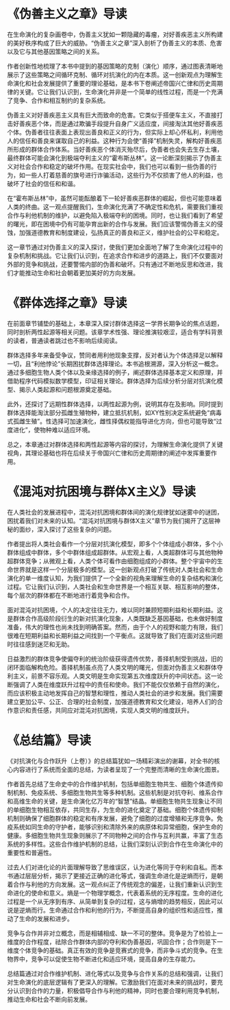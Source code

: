 # 《伪善主义之章》导读
在生命演化的复杂画卷中，伪善主义犹如一颗隐藏的毒瘤，对好善疾恶主义所构建的美好秩序构成了巨大的威胁。“伪善主义之章”深入剖析了伪善主义的本质、危害以及它与其他基因策略之间的关系。

作者创新性地梳理了本书中提到的基因策略的克制（演化）顺序，通过图表清晰地展示了这些策略之间循环克制、循环对抗演化的内在本质。这一创新观点为理解生命演化和社会发展提供了重要的理论基础，是本书下卷阐述帝国兴亡律和历史周期律的关键。它让我们认识到，生命演化并非是一个简单的线性过程，而是一个充满了竞争、合作和相互制约的复杂系统。

伪善主义对好善疾恶主义具有巨大而致命的危害。它类似于搭便车主义，不直接打击好善疾恶个体，而是通过欺骗手段提升自身广义适应度，间接淘汰其他好善疾恶个体。伪善者往往表面上表现出善良和正义的行为，但实际上却心怀私利，利用他人的信任和善良来谋取自己的利益。这种行为会使“善择”机制失灵，解构好善疾恶所形成的群体合作体系。当好善疾恶个体消灭殆尽后，伪善者也会失去生存土壤，最终群体可能会演化到极端夺利主义的“霍布斯丛林”。这一论断深刻揭示了伪善主义对社会合作和稳定的破坏作用。在现实社会中，我们也可以看到一些伪善的行为，如一些人打着慈善的旗号进行诈骗活动，这些行为不仅损害了他人的利益，也破坏了社会的信任和和谐。

在“霍布斯丛林”中，虽然可能酝酿着下一轮好善疾恶群体的崛起，但也可能意味着人类的终曲。这一观点提醒我们，生命演化充满了不确定性和危机，需要我们重视合作与利他机制的维护，以避免陷入极端夺利的困境。同时，也让我们看到了希望的曙光，即在困境中仍有可能孕育出新的合作与发展。我们应该警惕伪善主义的侵蚀，加强道德教育和制度建设，弘扬真正的善良和正义，维护社会的公平和稳定。

这一章节通过对伪善主义的深入探讨，使我们更加全面地了解了生命演化过程中的复杂机制和挑战。它让我们认识到，在追求合作和进步的道路上，我们不仅要面对外部的竞争和挑战，还要警惕内部的伪善和破坏。只有通过不断地反思和改进，我们才能推动生命和社会朝着更加美好的方向发展。

# 《群体选择之章》导读

在前面章节铺垫的基础上，本章深入探讨群体选择这一学界长期争论的焦点话题，同时剖析两性起源等相关问题。该章学术性强、理论推演较艰涩，适合有学科背景的读者，普通读者跳过也不影响后续阅读。

群体选择多年来备受争议，赞同者用利他现象支撑，反对者认为个体选择足以解释一切，且“利他悖论”长期困扰群体选择理论。本书追根溯源，深入分析这一概念。通过多细胞生物人类个体以及亲缘选择的例子，阐述群体选择基本定义和原理，并借助程序代码模拟数学模型，印证相关理论。群体选择为后续分析分层对抗演化模型、揭示人类起源和问题根源奠定基础。

此外，还探讨了远期性群体选择，以两性起源为例，说明其存在及影响。同时提到群体选择能淘汰部分孤雌生殖物种，建立抵抗机制，如XY性别决定系统避免“病毒式孤雌生殖”。性选择可加速演化，雌性择偶权能指导进化方向，但也可能导致“过度进化”，使物种难以适应环境。

总之，本章通过对群体选择和两性起源等内容的探讨，为理解生命演化提供了关键视角，其理论基础也将在后续关于帝国兴亡律和历史周期律的阐述中发挥重要作用。 

# 《混沌对抗困境与群体X主义》导读
在人类社会的发展进程中，混沌对抗困境和群体间的演化规律犹如迷雾中的谜团，困扰着我们对未来的认知。“混沌对抗困境与群体X主义”章节为我们揭开了这层神秘的面纱，深入探讨了这些复杂的问题。

作者提出将人类社会看作一个分层对抗演化模型，即多个个体组成小群体，多个小群体组成中群体，多个中群体组成超群体。从宏观上看，人类超群体可与其他物种超群体竞争；从微观上看，人类个体可看作由细胞组成的小群体。整个宇宙中的生命世界就是这样一个分层极多的模型。这一创新观点打破了传统对人类社会和生命演化的单一维度认知，为我们提供了一个全新的视角来理解生命的复杂结构和演化过程。它让我们认识到，人类社会和生命世界是一个相互关联、相互影响的整体，每个层次的群体都在不断地进行着竞争和合作。

面对混沌对抗困境，个人的决定往往无力，难以同时兼顾短期利益和长期利益。这是群体合作高级阶段衍生的新对抗演化现象，人类既缺乏基因基础，也未做好制度准备，伟大的理性也尚未找到明确答案。然而，由于个人的视野和能力有限，我们很难在短期利益和长期利益之间找到一个平衡点。这就导致了我们在面对这些问题时往往感到迷茫和无助。

日益激烈的群体竞争使偏夺利的统治阶级获得遗传优势，善择机制受到挑战，旧的闭环面临解构危险。善择机制虽点亮了人类文明的曙光，但面对伪善主义和群体夺利主义，前景不容乐观。人类文明是生命实现第五次维度跃升的中间状态。这一论断强调了人类在维度跃升过程中的责任和使命。我们不能仅仅依赖于自然的演化，而应该积极主动地发挥自己的智慧和理性，推动人类社会的进步和发展。我们需要建立更加公平、公正、合理的社会制度，加强道德教育和文化建设，培养人们的合作意识和责任感，共同应对混沌对抗困境，实现人类文明的维度跃升。

# 《总结篇》导读
《对抗演化与合作跃升（上卷）》的总结篇犹如一场精彩演出的谢幕，对全书的核心内容进行了系统而全面的总结，为读者呈现了一个完整而清晰的生命演化图景。

作者首先总结了生命史中的合作维护机制，包括单细胞生物共生、细胞个体遗传抑制机制、免疫系统、多细胞生物共生等多种机制。这些机制是对抗夺利、维系合作和高维生命的关键，是生命演化亿万年的“智慧”结晶。单细胞生物共生现象让不同的单细胞生物相互依存，共同生存，为生命的进化奠定了基础。细胞个体遗传抑制机制则确保了细胞群体的稳定和有序发展，避免了细胞的过度增殖和无序竞争。免疫系统如同生命的守护者，能够识别和清除外来的病原体和异常细胞，保护生命的健康。多细胞生物共生现象则展示了不同物种之间的合作与互利共赢，丰富了生态系统的多样性。这些合作维护机制的总结，让我们深刻认识到合作在生命演化中的重要性和普遍性。

过去人们对进化论的片面理解导致了思维误区，认为进化等同于夺利和自私。而本书通过层层分析，揭示了更接近正确的进化等式，强调生命进化是逆熵而行，是朝着合作与利他的方向发展。这一观点纠正了传统观念的偏差，让我们重新认识到生命进化的使命和意义。熵是一个物理学概念，代表着系统的无序程度。生命的进化过程是一个从无序到有序、从简单到复杂的过程，这与熵增的趋势相反，因此可以说是逆熵而行。生命通过合作和利他的行为，不断提高自身的组织性和适应性，推动了生命的发展和进步。

竞争与合作并非对立概念，而是相辅相成、缺一不可的整体。竞争是为了检验上一维度的合作程度，祛除合作群体内部的夺利和伪善基因，巩固合作；合作则是下一维度个体竞争的基础。真正有效的竞争是竞赛式的竞争，而非争斗式的竞争。在生物界中，竞争可以促使生物不断进化和适应环境，提高自身的生存能力。

总结篇通过对合作维护机制、进化等式以及竞争与合作关系的总结和强调，让我们对生命演化的底层逻辑有了更深入的理解。它激励我们在面对未来的挑战时，要充分认识到合作的力量，积极倡导合作与利他的精神，同时也要合理利用竞争机制，推动生命和社会不断向前发展。 